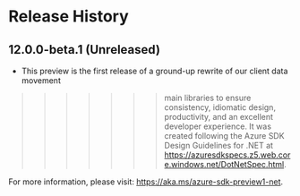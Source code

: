# Release History

## 12.0.0-beta.1 (Unreleased)
- This preview is the first release of a ground-up rewrite of our client data movement
>>>>>>> main
libraries to ensure consistency, idiomatic design, productivity, and an
excellent developer experience.  It was created following the Azure SDK Design
Guidelines for .NET at https://azuresdkspecs.z5.web.core.windows.net/DotNetSpec.html.

For more information, please visit: https://aka.ms/azure-sdk-preview1-net.
